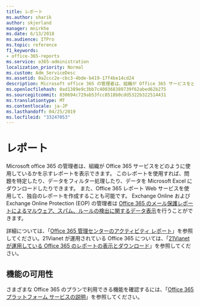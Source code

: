 ```yaml
---
title: レポート
ms.author: sharik
author: skjerland
manager: mnirkhe
ms.date: 6/13/2018
ms.audience: ITPro
ms.topic: reference
f1_keywords:
- office-365-reports
ms.service: o365-administration
localization_priority: Normal
ms.custom: Adm_ServiceDesc
ms.assetid: 0a2ccc2e-cbc3-4bde-b419-17f4be14cd24
description: Microsoft office 365 の管理者は、組織が Office 365 サービスをどのように使用しているかを示すレポートを表示できます。 このレポートを使用すれば、問題を特定したり、データをフィルター処理したり、データを Microsoft Excel にダウンロードしたりできます。 また、Office 365 レポート Web サービスを使用して、独自のレポートを作成することも可能です。 Exchange Online および Exchange Online Protection (EOP) の管理者は Office 365 のメール保護レポートによるマルウェア、スパム、ルールの検出に関するデータ表示を行うことができます。
ms.openlocfilehash: 0ad1389e9c3bb7c400368389739f62abed62b275
ms.sourcegitcommit: 830694c729ab53fcc8518b0cdd5322b322514431
ms.translationtype: MT
ms.contentlocale: ja-JP
ms.lasthandoff: 04/25/2019
ms.locfileid: "33247053"
---
```

# <a name="reports"></a>レポート

Microsoft office 365 の管理者は、組織が Office 365 サービスをどのように使用しているかを示すレポートを表示できます。 このレポートを使用すれば、問題を特定したり、データをフィルター処理したり、データを Microsoft Excel にダウンロードしたりできます。 また、Office 365 レポート Web サービスを使用して、独自のレポートを作成することも可能です。 Exchange Online および Exchange Online Protection (EOP) の管理者は [Office 365 のメール保護レポートによるマルウェア、スパム、ルールの検出に関するデータ表示](https://go.microsoft.com/fwlink/p/?LinkId=401102)を行うことができます。
  
詳細については、「[Office 365 管理センターのアクティビティ レポート](https://go.microsoft.com/fwlink/p/?LinkID=270182)」を参照してください。21Vianet が運用されている Office 365 については、「[21Vianet が運用している Office 365 のレポートの表示とダウンロード](http://go.microsoft.com/fwlink/?LinkID=733348&amp;clcid=0x409)」を参照してください。
  
## <a name="feature-availability"></a>機能の可用性

さまざまな Office 365 のプランで利用できる機能を確認するには、「[Office 365 プラットフォーム サービスの説明](https://technet.microsoft.com/en-us/library/office-365-platform-service-description.aspx)」を参照してください。
  


